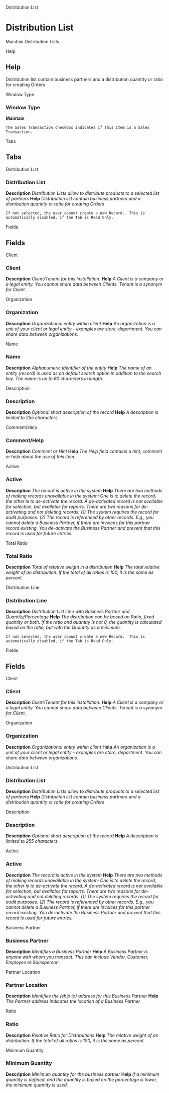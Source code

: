 
Distribution List
# Distribution List


Maintain Distribution Lists

Help
## Help

Distribution list contain business partners and a distribution quantity or ratio for creating Orders

Window Type
### Window Type

**Maintain**

```
The Sales Transaction checkbox indicates if this item is a Sales Transaction.
```

Tabs
## Tabs


Distribution List
### Distribution List

**Description**
 *Distribution Lists allow to distribute products to a selected list of partners*
**Help**
 *Distribution list contain business partners and a distribution quantity or ratio for creating Orders*

```
If not selected, the user cannot create a new Record.  This is automatically disabled, if the Tab is Read Only.
```
Fields
## Fields


Client
### Client

**Description**
 *Client/Tenant for this installation.*
**Help**
 *A Client is a company or a legal entity. You cannot share data between Clients. Tenant is a synonym for Client.*

Organization
### Organization

**Description**
 *Organizational entity within client*
**Help**
 *An organization is a unit of your client or legal entity - examples are store, department. You can share data between organizations.*

Name
### Name

**Description**
 *Alphanumeric identifier of the entity*
**Help**
 *The name of an entity (record) is used as an default search option in addition to the search key. The name is up to 60 characters in length.*

Description
### Description

**Description**
 *Optional short description of the record*
**Help**
 *A description is limited to 255 characters.*

Comment/Help
### Comment/Help

**Description**
 *Comment or Hint*
**Help**
 *The Help field contains a hint, comment or help about the use of this item.*

Active
### Active

**Description**
 *The record is active in the system*
**Help**
 *There are two methods of making records unavailable in the system: One is to delete the record, the other is to de-activate the record. A de-activated record is not available for selection, but available for reports.
There are two reasons for de-activating and not deleting records:
(1) The system requires the record for audit purposes.
(2) The record is referenced by other records. E.g., you cannot delete a Business Partner, if there are invoices for this partner record existing. You de-activate the Business Partner and prevent that this record is used for future entries.*

Total Ratio
### Total Ratio

**Description**
 *Total of relative weight in a distribution*
**Help**
 *The total relative weight of an distribution. If the total of all ratios is 100, it is the same as percent.*

Distribution Line
### Distribution Line

**Description**
 *Distribution List Line with Business Partner and Quantity/Percentage*
**Help**
 *The distribution can be based on Ratio, fixed quantity or both.
If the ratio and quantity is not 0, the quantity is calculated based on the ratio, but with the Quantity as a minimum.*

```
If not selected, the user cannot create a new Record.  This is automatically disabled, if the Tab is Read Only.
```
Fields
## Fields


Client
### Client

**Description**
 *Client/Tenant for this installation.*
**Help**
 *A Client is a company or a legal entity. You cannot share data between Clients. Tenant is a synonym for Client.*

Organization
### Organization

**Description**
 *Organizational entity within client*
**Help**
 *An organization is a unit of your client or legal entity - examples are store, department. You can share data between organizations.*

Distribution List
### Distribution List

**Description**
 *Distribution Lists allow to distribute products to a selected list of partners*
**Help**
 *Distribution list contain business partners and a distribution quantity or ratio for creating Orders*

Description
### Description

**Description**
 *Optional short description of the record*
**Help**
 *A description is limited to 255 characters.*

Active
### Active

**Description**
 *The record is active in the system*
**Help**
 *There are two methods of making records unavailable in the system: One is to delete the record, the other is to de-activate the record. A de-activated record is not available for selection, but available for reports.
There are two reasons for de-activating and not deleting records:
(1) The system requires the record for audit purposes.
(2) The record is referenced by other records. E.g., you cannot delete a Business Partner, if there are invoices for this partner record existing. You de-activate the Business Partner and prevent that this record is used for future entries.*

Business Partner
### Business Partner

**Description**
 *Identifies a Business Partner*
**Help**
 *A Business Partner is anyone with whom you transact.  This can include Vendor, Customer, Employee or Salesperson*

Partner Location
### Partner Location

**Description**
 *Identifies the (ship to) address for this Business Partner*
**Help**
 *The Partner address indicates the location of a Business Partner*

Ratio
### Ratio

**Description**
 *Relative Ratio for Distributions*
**Help**
 *The relative weight of an distribution. If the total of all ratios is 100, it is the same as percent.*

Minimum Quantity
### Minimum Quantity

**Description**
 *Minimum quantity for the business partner*
**Help**
 *If a minimum quantity is defined, and the quantity is based on the percentage is lower, the minimum quantity is used.*

